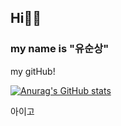 ## Hi👨‍🎓
### my name is "유순상"
  <div align=left>
	
my gitHub! </br>

[![Anurag's GitHub stats](https://github-readme-stats.vercel.app/api?username=yooss2006)](https://github.com/anuraghazra/github-readme-stats)
	
아이고
  </div> 
